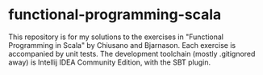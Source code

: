 # functional-programming-scala
This repository is for my solutions to the exercises in "Functional Programming in Scala" by Chiusano and Bjarnason.
Each exercise is accompanied by unit tests. The development toolchain (mostly .gitignored away) is Intellij IDEA
Community Edition, with the SBT plugin.
